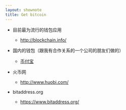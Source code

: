 ```yaml
---
layout: shownote
title: Get bitcoin
---
```

- 目前最为流行的钱包应用
   - <http://blockchain.info/>

- 国内的钱包（跟我有合作关系的一个公司的朋友们做的）
  - [币付宝](https://www.bifubao.com/)

- 火币网
  - <http://www.huobi.com/>

- bitaddress.org
  - <https://www.bitaddress.org/>

